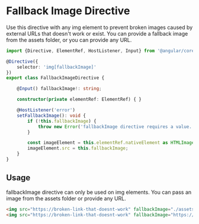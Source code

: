 # Fallback Image Directive

Use this directive with any img element to prevent broken images caused by external URLs that doesn't work or exist. 
You can provide a fallback image from the assets folder, or you can provide any URL.

<ng-code-block-with-header fileName="fallback-image.directive.ts">

```typescript
import {Directive, ElementRef, HostListener, Input} from '@angular/core';

@Directive({
    selector: 'img[fallbackImage]'
})
export class FallbackImageDirective {

    @Input() fallbackImage!: string;

    constructor(private elementRef: ElementRef) { }

    @HostListener('error')
    setFallbackImage(): void {
        if (!this.fallbackImage) {
            throw new Error('fallbackImage directive requires a value. Example: <img src="https://broken-link-that-doesnt-work" fallbackImage="./assets/placeholder.svg" alt="...">');
        }

        const imageElement = this.elementRef.nativeElement as HTMLImageElement;
        imageElement.src = this.fallbackImage;
    }
}
```

</ng-code-block-with-header>

## Usage

fallbackImage directive can only be used on img elements. You can pass an image from the assets folder or provide any URL.

<ng-code-block-with-header>

```html
<img src="https://broken-link-that-doesnt-work" fallbackImage="./assets/placeholder.jpeg" alt="Alt text here">
<img src="https://broken-link-that-doesnt-work" fallbackImage="https://via.placeholder.com/150" alt="Alt text here">
```

</ng-code-block-with-header>
